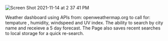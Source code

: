 
![Screen Shot 2021-11-14 at 2 37 41 PM](https://user-images.githubusercontent.com/91171134/141701804-bfd78a06-023b-4b36-8540-71c59fe8d803.png)


Weather dashboard using APIs from: openweathermap.org to call for: tempature , humidity, windspeed and UV index. 
The ability to search by city name and receieve a 5 day forecast.
The Page also saves recent searches to local storage for a quick re-search.
